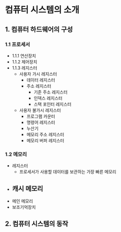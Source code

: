 # 컴퓨터 시스템의 소개
## 1. 컴퓨터 하드웨어의 구성
### 1.1 프로세서
- 1.1.1 연산장치
- 1.1.2 제어장치
- 1.1.3 레지스터
    - 사용자 가시 레지스터
        - 데이터 레지스터
        - 주소 레지스터
            - 기준 주소 레지스터
            - 인덱스 레지스터
            - 스택 포인터 레지스터
    - 사용자 불가시 레지스터
        - 프로그램 카운터
        - 명령어 레지스터
        - 누산기
        - 메모리 주소 레지스터
        - 메모리 버퍼 레지스터
### 1.2 메모리
- 레지스터
    - 프로세서가 사용할 데이터를 보관하는 가장 빠른 메모리
- 캐시 메모리
    - 
- 메인 메모리
- 보조기억장치
## 2. 컴퓨터 시스템의 동작
